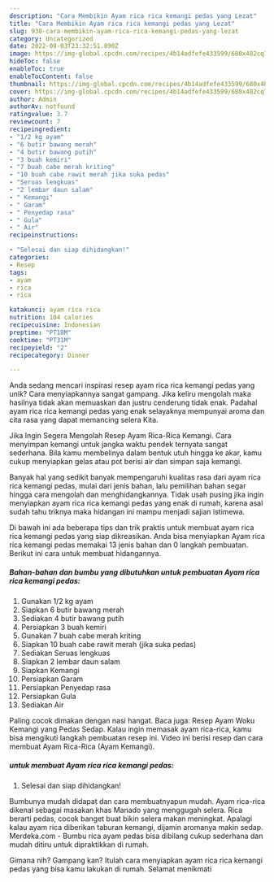 ```yaml
---
description: "Cara Membikin Ayam rica rica kemangi pedas yang Lezat"
title: "Cara Membikin Ayam rica rica kemangi pedas yang Lezat"
slug: 938-cara-membikin-ayam-rica-rica-kemangi-pedas-yang-lezat
category: Uncategorized
date: 2022-08-03T23:32:51.890Z
image: https://img-global.cpcdn.com/recipes/4b14adfefe433599/680x482cq70/ayam-rica-rica-kemangi-pedas-foto-resep-utama.jpg
hideToc: false
enableToc: true
enableTocContent: false
thumbnail: https://img-global.cpcdn.com/recipes/4b14adfefe433599/680x482cq70/ayam-rica-rica-kemangi-pedas-foto-resep-utama.jpg
cover: https://img-global.cpcdn.com/recipes/4b14adfefe433599/680x482cq70/ayam-rica-rica-kemangi-pedas-foto-resep-utama.jpg
author: Admin
authorAv: notfound
ratingvalue: 3.7
reviewcount: 7
recipeingredient:
- "1/2 kg ayam"
- "6 butir bawang merah"
- "4 butir bawang putih"
- "3 buah kemiri"
- "7 buah cabe merah kriting"
- "10 buah cabe rawit merah jika suka pedas"
- "Seruas lengkuas"
- "2 lembar daun salam"
- " Kemangi"
- " Garam"
- " Penyedap rasa"
- " Gula"
- " Air"
recipeinstructions:

- "Selesai dan siap dihidangkan!"
categories:
- Resep
tags:
- ayam
- rica
- rica

katakunci: ayam rica rica 
nutrition: 104 calories
recipecuisine: Indonesian
preptime: "PT18M"
cooktime: "PT31M"
recipeyield: "2"
recipecategory: Dinner

---
```





Anda sedang mencari inspirasi resep ayam rica rica kemangi pedas yang unik? Cara menyiapkannya sangat gampang. Jika keliru mengolah maka hasilnya tidak akan memuaskan dan justru cenderung tidak enak. Padahal ayam rica rica kemangi pedas yang enak selayaknya mempunyai aroma dan cita rasa yang dapat memancing selera Kita.





Jika Ingin Segera Mengolah Resep Ayam Rica-Rica Kemangi. Cara menyimpan kemangi untuk jangka waktu pendek ternyata sangat sederhana. Bila kamu membelinya dalam bentuk utuh hingga ke akar, kamu cukup menyiapkan gelas atau pot berisi air dan simpan saja kemangi.

Banyak hal yang sedikit banyak mempengaruhi kualitas rasa dari ayam rica rica kemangi pedas, mulai dari jenis bahan, lalu pemilihan bahan segar hingga cara mengolah dan menghidangkannya. Tidak usah pusing jika ingin menyiapkan ayam rica rica kemangi pedas yang enak di rumah, karena asal sudah tahu triknya maka hidangan ini mampu menjadi sajian istimewa.






Di bawah ini ada beberapa tips dan trik praktis untuk membuat ayam rica rica kemangi pedas yang siap dikreasikan. Anda bisa menyiapkan Ayam rica rica kemangi pedas memakai 13 jenis bahan dan 0 langkah pembuatan. Berikut ini cara untuk membuat hidangannya.

<!--inarticleads1-->

##### Bahan-bahan dan bumbu yang dibutuhkan untuk pembuatan Ayam rica rica kemangi pedas:

1. Gunakan 1/2 kg ayam
1. Siapkan 6 butir bawang merah
1. Sediakan 4 butir bawang putih
1. Persiapkan 3 buah kemiri
1. Gunakan 7 buah cabe merah kriting
1. Siapkan 10 buah cabe rawit merah (jika suka pedas)
1. Sediakan Seruas lengkuas
1. Siapkan 2 lembar daun salam
1. Siapkan  Kemangi
1. Persiapkan  Garam
1. Persiapkan  Penyedap rasa
1. Persiapkan  Gula
1. Sediakan  Air


Paling cocok dimakan dengan nasi hangat. Baca juga: Resep Ayam Woku Kemangi yang Pedas Sedap. Kalau ingin memasak ayam rica-rica, kamu bisa mengikuti langkah pembuatan resep ini. Video ini berisi resep dan cara membuat Ayam Rica-Rica (Ayam Kemangi). 

<!--inarticleads2-->

#####  untuk membuat Ayam rica rica kemangi pedas:


1. Selesai dan siap dihidangkan!

Bumbunya mudah didapat dan cara membuatnyapun mudah. Ayam rica-rica dikenal sebagai masakan khas Manado yang menggugah selera. Rica berarti pedas, cocok banget buat bikin selera makan meningkat. Apalagi kalau ayam rica diberikan taburan kemangi, dijamin aromanya makin sedap. Merdeka.com - Bumbu rica ayam pedas bisa dibilang cukup sederhana dan mudah ditiru untuk dipraktikkan di rumah. 

Gimana nih? Gampang kan? Itulah cara menyiapkan ayam rica rica kemangi pedas yang bisa kamu lakukan di rumah. Selamat menikmati
